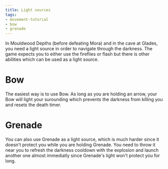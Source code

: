 ```yaml
---
title: Light sources
tags:
- movement-tutorial
- bow
- grenade
---
```


In Mouldwood Depths (before defeating Mora) and in the cave at Glades, you need a light source in order to navigate through the darkness. The game expects you to either use the fireflies or flash but there is other abilities which can be used as a light source.

# Bow
The easiest way is to use Bow. As long as you are holding an arrow, your Bow will light your surounding which prevents the darkness from killing you and resets the death timer.

<youtube-video id="mwDSf0x39g8"></youtube-video>

# Grenade
You can also use Grenade as a light source, which is much harder since it doesn't protect you while you are holding Grenade.
You need to throw it near you to refresh the darkness cooldown with the explosion and launch another one almost immediatly since Grenade's light won't protect you for long.

<youtube-video id="PONJwzD_w3s"></youtube-video>
